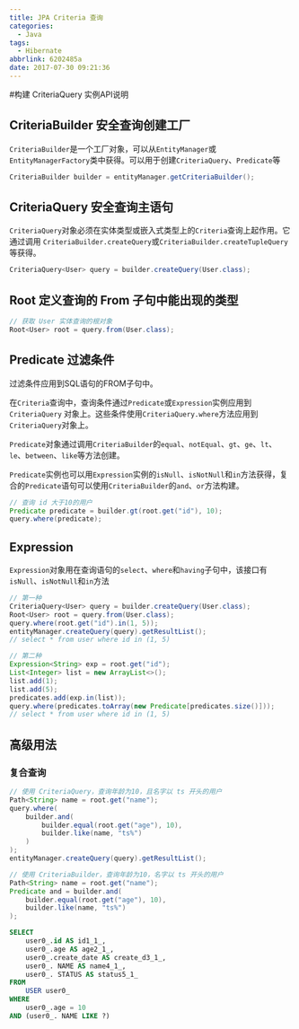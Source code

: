 ```yaml
---
title: JPA Criteria 查询
categories:
  - Java
tags:
  - Hibernate
abbrlink: 6202485a
date: 2017-07-30 09:21:36
---
```


#构建 CriteriaQuery 实例API说明

## CriteriaBuilder 安全查询创建工厂

`CriteriaBuilder`是一个工厂对象，可以从`EntityManager`或`EntityManagerFactory`类中获得。可以用于创建`CriteriaQuery`、`Predicate`等
```java
CriteriaBuilder builder = entityManager.getCriteriaBuilder();
```


<!-- more -->


## CriteriaQuery 安全查询主语句

`CriteriaQuery`对象必须在实体类型或嵌入式类型上的`Criteria`查询上起作用。它通过调用 `CriteriaBuilder.createQuery`或`CriteriaBuilder.createTupleQuery`等获得。
```java
CriteriaQuery<User> query = builder.createQuery(User.class);
```
## Root 定义查询的 From 子句中能出现的类型

```java
// 获取 User 实体查询的根对象
Root<User> root = query.from(User.class);
```
## Predicate 过滤条件

过滤条件应用到SQL语句的FROM子句中。

在`Criteria`查询中，查询条件通过`Predicate`或`Expression`实例应用到`CriteriaQuery` 对象上。这些条件使用`CriteriaQuery.where`方法应用到`CriteriaQuery`对象上。

`Predicate`对象通过调用`CriteriaBuilder`的`equal`、`notEqual`、`gt`、`ge`、`lt`、`le`、`between`、`like`等方法创建。

`Predicate`实例也可以用`Expression`实例的`isNull`、`isNotNull`和`in`方法获得，复合的`Predicate`语句可以使用`CriteriaBuilder`的`and`、`or`方法构建。
```java
// 查询 id 大于10的用户
Predicate predicate = builder.gt(root.get("id"), 10);
query.where(predicate);
```
## Expression

`Expression`对象用在查询语句的`select`、`where`和`having`子句中，该接口有`isNull`、`isNotNull`和`in`方法
```java
// 第一种
CriteriaQuery<User> query = builder.createQuery(User.class);
Root<User> root = query.from(User.class);
query.where(root.get("id").in(1, 5));
entityManager.createQuery(query).getResultList();
// select * from user where id in (1, 5)

// 第二种
Expression<String> exp = root.get("id");
List<Integer> list = new ArrayList<>();
list.add(1);
list.add(5);
predicates.add(exp.in(list));
query.where(predicates.toArray(new Predicate[predicates.size()]));
// select * from user where id in (1, 5)
```
## 高级用法
### 复合查询
```java
// 使用 CriteriaQuery，查询年龄为10，且名字以 ts 开头的用户
Path<String> name = root.get("name");
query.where(
    builder.and(
        builder.equal(root.get("age"), 10),
        builder.like(name, "ts%")
    )
);
entityManager.createQuery(query).getResultList();

// 使用 CriteriaBuilder，查询年龄为10，名字以 ts 开头的用户
Path<String> name = root.get("name");
Predicate and = builder.and(
    builder.equal(root.get("age"), 10),
    builder.like(name, "ts%")
);
```
```sql
SELECT
    user0_.id AS id1_1_,
    user0_.age AS age2_1_,
    user0_.create_date AS create_d3_1_,
    user0_. NAME AS name4_1_,
    user0_. STATUS AS status5_1_
FROM
    USER user0_
WHERE
    user0_.age = 10
AND (user0_. NAME LIKE ?)
```
